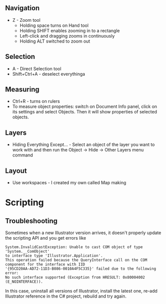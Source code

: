 ## Navigation
- Z - Zoom tool
  - Holding space turns on Hand tool
  - Holding SHIFT enables zooming in to a rectangle                 
  - Left-click and dragging zooms in continuously
  - Holding ALT switched to zoom out

## Selection
- A - Direct Selection tool
- Shift+Ctrl+A - deselect everythinga

## Measuring
- Ctrl+R - turns on rulers
- To measure object properties: switch on Document Info panel, click on its settings and select Objects. Then it will show properties of selected objects.

## Layers
- Hiding Everything Except… - Select an object of the layer you want to work with and then run the Object -> Hide -> Other Layers menu command

## Layout
- Use workspaces - I created my own called Map making

# Scripting

## Troubleshooting
Sometimes when a new Illustrator version arrives, it doesn't properly update the scripting API and you get errors like

    System.InvalidCastException: Unable to cast COM object of type 'System.__ComObject' 
    to interface type 'Illustrator.Application'. 
    This operation failed because the QueryInterface call on the COM component for the interface with IID
    '{95CD20AA-AD72-11D3-B086-0010A4F5C335}' failed due to the following error: 
    No such interface supported (Exception from HRESULT: 0x80004002 (E_NOINTERFACE)).
    
In this case, uninstall all versions of Illustrator, install the latest one, re-add Illustrator reference in the C# project, rebuild and try again.
